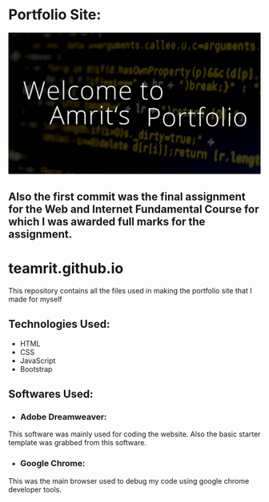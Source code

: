 # Portfolio Site: 
![alt text](https://github.com/teamrit/teamrit.github.io/blob/master/images/coding-screen2.jpg "Screenshot of my website")
## Also the first commit was the final assignment for the Web and Internet Fundamental Course for which I was awarded full marks for the assignment.
# teamrit.github.io
This repository contains all the files used in making the portfolio site that I made for myself
## Technologies Used:
* HTML
* CSS
* JavaScript
* Bootstrap
## Softwares Used:
* ### Adobe Dreamweaver: 
This software was mainly used for coding the website. Also the basic starter template was grabbed from this software.
* ### Google Chrome: 
This was the main browser used to debug my code using google chrome developer tools.
